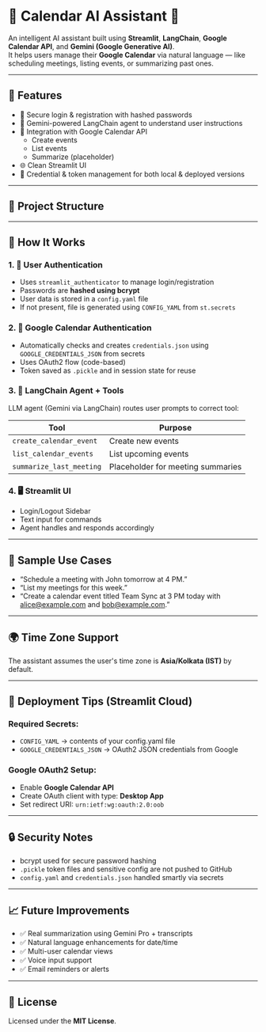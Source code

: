 # 📅 Calendar AI Assistant 🤖

An intelligent AI assistant built using **Streamlit**, **LangChain**, **Google Calendar API**, and **Gemini (Google Generative AI)**.  
It helps users manage their **Google Calendar** via natural language — like scheduling meetings, listing events, or summarizing past ones.

---

## 🚀 Features

- 🔐 Secure login & registration with hashed passwords
- 🧠 Gemini-powered LangChain agent to understand user instructions
- 📅 Integration with Google Calendar API
  - Create events
  - List events
  - Summarize (placeholder)
- 🌐 Clean Streamlit UI
- 💾 Credential & token management for both local & deployed versions

---

## 📁 Project Structure


---

## 🧠 How It Works

### 1. 🔐 User Authentication
- Uses `streamlit_authenticator` to manage login/registration
- Passwords are **hashed using bcrypt**
- User data is stored in a `config.yaml` file
- If not present, file is generated using `CONFIG_YAML` from `st.secrets`

### 2. 🔑 Google Calendar Authentication
- Automatically checks and creates `credentials.json` using `GOOGLE_CREDENTIALS_JSON` from secrets
- Uses OAuth2 flow (code-based)
- Token saved as `.pickle` and in session state for reuse

### 3. 🤖 LangChain Agent + Tools
LLM agent (Gemini via LangChain) routes user prompts to correct tool:

| Tool                      | Purpose                              |
|---------------------------|--------------------------------------|
| `create_calendar_event`   | Create new events                    |
| `list_calendar_events`    | List upcoming events                 |
| `summarize_last_meeting`  | Placeholder for meeting summaries    |

### 4. 🖥️ Streamlit UI
- Login/Logout Sidebar
- Text input for commands
- Agent handles and responds accordingly

---

## 🧪 Sample Use Cases

- “Schedule a meeting with John tomorrow at 4 PM.”
- “List my meetings for this week.”
- “Create a calendar event titled Team Sync at 3 PM today with alice@example.com and bob@example.com.”

---

## 🌍 Time Zone Support

The assistant assumes the user's time zone is **Asia/Kolkata (IST)** by default.

---

## 🔧 Deployment Tips (Streamlit Cloud)

### Required Secrets:
- `CONFIG_YAML` → contents of your config.yaml file
- `GOOGLE_CREDENTIALS_JSON` → OAuth2 JSON credentials from Google

### Google OAuth2 Setup:
- Enable **Google Calendar API**
- Create OAuth client with type: **Desktop App**
- Set redirect URI: `urn:ietf:wg:oauth:2.0:oob`

---

## 🔒 Security Notes

- bcrypt used for secure password hashing
- `.pickle` token files and sensitive config are not pushed to GitHub
- `config.yaml` and `credentials.json` handled smartly via secrets

---

## 📈 Future Improvements

- ✅ Real summarization using Gemini Pro + transcripts
- ✅ Natural language enhancements for date/time
- ✅ Multi-user calendar views
- ✅ Voice input support
- ✅ Email reminders or alerts

---

## 📄 License

Licensed under the **MIT License**.
